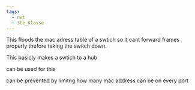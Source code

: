 ```yaml
---
tags:
  - nwt
  - 3te_Klasse
---
```

This floods the mac adress table of a swtich so it cant forward frames properly thefore taking the switch down.

This basicly makes a swtich to a hub

can be used for this

can be prevented by limitng how many mac address can be  on every port